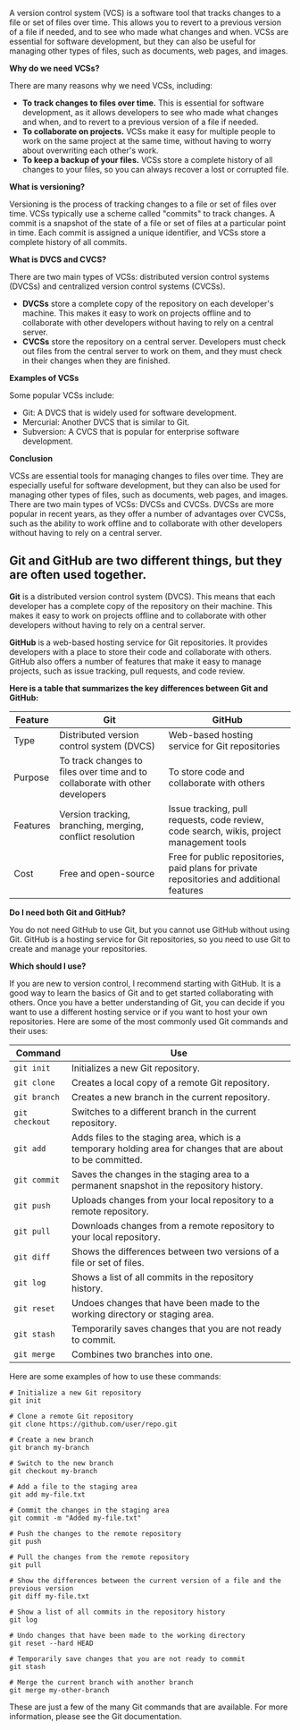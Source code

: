 A version control system (VCS) is a software tool that tracks changes to a file or set of files over time. This allows you to revert to a previous version of a file if needed, and to see who made what changes and when. VCSs are essential for software development, but they can also be useful for managing other types of files, such as documents, web pages, and images.

**Why do we need VCSs?**

There are many reasons why we need VCSs, including:

* **To track changes to files over time.** This is essential for software development, as it allows developers to see who made what changes and when, and to revert to a previous version of a file if needed.
* **To collaborate on projects.** VCSs make it easy for multiple people to work on the same project at the same time, without having to worry about overwriting each other's work.
* **To keep a backup of your files.** VCSs store a complete history of all changes to your files, so you can always recover a lost or corrupted file.

**What is versioning?**

Versioning is the process of tracking changes to a file or set of files over time. VCSs typically use a scheme called "commits" to track changes. A commit is a snapshot of the state of a file or set of files at a particular point in time. Each commit is assigned a unique identifier, and VCSs store a complete history of all commits.

**What is DVCS and CVCS?**

There are two main types of VCSs: distributed version control systems (DVCSs) and centralized version control systems (CVCSs).

* **DVCSs** store a complete copy of the repository on each developer's machine. This makes it easy to work on projects offline and to collaborate with other developers without having to rely on a central server.
* **CVCSs** store the repository on a central server. Developers must check out files from the central server to work on them, and they must check in their changes when they are finished.

**Examples of VCSs**

Some popular VCSs include:

* Git: A DVCS that is widely used for software development.
* Mercurial: Another DVCS that is similar to Git.
* Subversion: A CVCS that is popular for enterprise software development.

**Conclusion**

VCSs are essential tools for managing changes to files over time. They are especially useful for software development, but they can also be used for managing other types of files, such as documents, web pages, and images. There are two main types of VCSs: DVCSs and CVCSs. DVCSs are more popular in recent years, as they offer a number of advantages over CVCSs, such as the ability to work offline and to collaborate with other developers without having to rely on a central server.

## Git and GitHub are two different things, but they are often used together.

**Git** is a distributed version control system (DVCS). This means that each developer has a complete copy of the repository on their machine. This makes it easy to work on projects offline and to collaborate with other developers without having to rely on a central server.

**GitHub** is a web-based hosting service for Git repositories. It provides developers with a place to store their code and collaborate with others. GitHub also offers a number of features that make it easy to manage projects, such as issue tracking, pull requests, and code review.

**Here is a table that summarizes the key differences between Git and GitHub:**

| Feature | Git | GitHub |
|---|---|---|
| Type | Distributed version control system (DVCS) | Web-based hosting service for Git repositories |
| Purpose | To track changes to files over time and to collaborate with other developers | To store code and collaborate with others |
| Features | Version tracking, branching, merging, conflict resolution | Issue tracking, pull requests, code review, code search, wikis, project management tools |
| Cost | Free and open-source | Free for public repositories, paid plans for private repositories and additional features |

**Do I need both Git and GitHub?**

You do not need GitHub to use Git, but you cannot use GitHub without using Git. GitHub is a hosting service for Git repositories, so you need to use Git to create and manage your repositories.

**Which should I use?**

If you are new to version control, I recommend starting with GitHub. It is a good way to learn the basics of Git and to get started collaborating with others. Once you have a better understanding of Git, you can decide if you want to use a different hosting service or if you want to host your own repositories.
Here are some of the most commonly used Git commands and their uses:

**Command** | **Use**
------- | --------
| `git init` | Initializes a new Git repository.
| `git clone` | Creates a local copy of a remote Git repository.
| `git branch` | Creates a new branch in the current repository.
| `git checkout` | Switches to a different branch in the current repository.
| `git add` | Adds files to the staging area, which is a temporary holding area for changes that are about to be committed.
| `git commit` | Saves the changes in the staging area to a permanent snapshot in the repository history.
| `git push` | Uploads changes from your local repository to a remote repository.
| `git pull` | Downloads changes from a remote repository to your local repository.
| `git diff` | Shows the differences between two versions of a file or set of files.
| `git log` | Shows a list of all commits in the repository history.
| `git reset` | Undoes changes that have been made to the working directory or staging area.
| `git stash` | Temporarily saves changes that you are not ready to commit.
| `git merge` | Combines two branches into one.

Here are some examples of how to use these commands:

```
# Initialize a new Git repository
git init

# Clone a remote Git repository
git clone https://github.com/user/repo.git

# Create a new branch
git branch my-branch

# Switch to the new branch
git checkout my-branch

# Add a file to the staging area
git add my-file.txt

# Commit the changes in the staging area
git commit -m "Added my-file.txt"

# Push the changes to the remote repository
git push

# Pull the changes from the remote repository
git pull

# Show the differences between the current version of a file and the previous version
git diff my-file.txt

# Show a list of all commits in the repository history
git log

# Undo changes that have been made to the working directory
git reset --hard HEAD

# Temporarily save changes that you are not ready to commit
git stash

# Merge the current branch with another branch
git merge my-other-branch
```

These are just a few of the many Git commands that are available. For more information, please see the Git documentation.